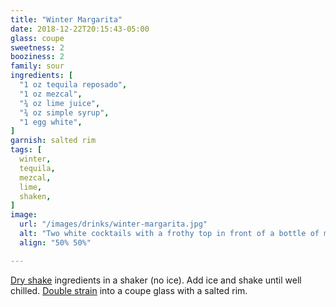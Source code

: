 ```yaml
---
title: "Winter Margarita"
date: 2018-12-22T20:15:43-05:00
glass: coupe
sweetness: 2
booziness: 2
family: sour
ingredients: [
  "1 oz tequila reposado",
  "1 oz mezcal",
  "¾ oz lime juice",
  "¾ oz simple syrup",
  "1 egg white",
]
garnish: salted rim
tags: [
  winter,
  tequila,
  mezcal,
  lime,
  shaken,
]
image:
  url: "/images/drinks/winter-margarita.jpg"
  alt: "Two white cocktails with a frothy top in front of a bottle of mezcal and a bottle of tequila"
  align: "50% 50%"

---
```


[Dry shake](/techniques/shaking#dry-shaking) ingredients in a shaker (no ice). Add ice and shake until well chilled. [Double strain](/techniques/straining#double-straining) into a coupe glass with a salted rim.
